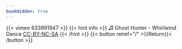 ```yaml
---
bookHidden: true
---
```


{{< vimeo 633991947 >}}
{{< hint info >}}
♫ Ghost Hunter - Whirlwind Dance [CC-BY-NC-SA](https://freemusicarchive.org/music/Ghost_Hunter/In_The_Early_Months/04_ghost_hunter_-_whirlwind_dance)
{{< /hint >}}
{{< button relref="/" >}}Return{{< /button >}}
